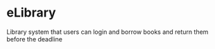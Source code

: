 # eLibrary
Library system that users can login and borrow books and return them before the deadline
